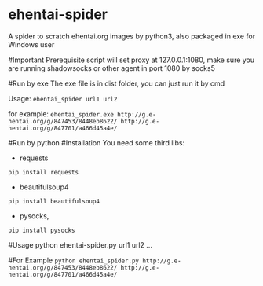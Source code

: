 # ehentai-spider
A spider to scratch ehentai.org images by python3, also packaged in exe for Windows user

#Important Prerequisite
script will set proxy at 127.0.0.1:1080, make sure you are running shadowsocks or other agent in port 1080 by socks5

#Run by exe
The exe file is in dist folder, you can just run it by cmd

Usage: `ehentai_spider url1 url2 `

for example: `ehentai_spider.exe http://g.e-hentai.org/g/847453/8448eb8622/ http://g.e-hentai.org/g/847701/a466d45a4e/`


#Run by python
#Installation
You need some third libs: 
* requests

`pip install requests`
* beautifulsoup4

`pip install beautifulsoup4`
* pysocks, 

`pip install pysocks`    

#Usage
python ehentai-spider.py url1 url2 ...

#For Example
`python ehentai_spider.py http://g.e-hentai.org/g/847453/8448eb8622/ http://g.e-hentai.org/g/847701/a466d45a4e/`



